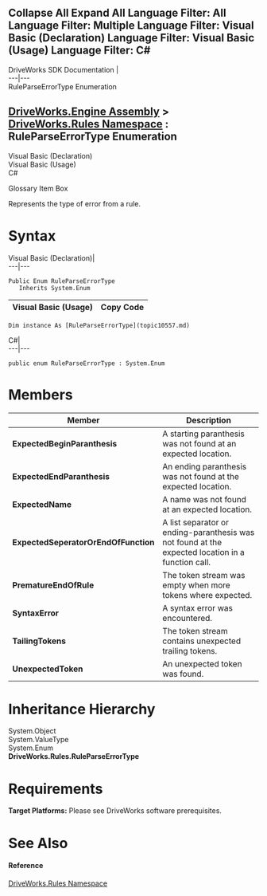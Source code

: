        

 Collapse All Expand All  Language Filter: All  Language Filter: Multiple  Language Filter: Visual Basic (Declaration) Language Filter: Visual Basic (Usage) Language Filter: C#  
---  
DriveWorks SDK Documentation  |   
---|---  
RuleParseErrorType Enumeration   
  
[DriveWorks.Engine Assembly](topic2156.md) > [DriveWorks.Rules Namespace](topic10510.md) : RuleParseErrorType Enumeration  
---  
  
Visual Basic (Declaration)    
Visual Basic (Usage)    
C# 

Glossary Item Box

Represents the type of error from a rule. 

# Syntax

Visual Basic (Declaration)|   
---|---  
      
    
    Public Enum RuleParseErrorType 
       Inherits System.Enum  
  
Visual Basic (Usage)| Copy Code  
---|---  
      
    
    Dim instance As [RuleParseErrorType](topic10557.md)  
  
C#|   
---|---  
      
    
    public enum RuleParseErrorType : System.Enum   
  
# Members

Member| Description  
---|---  
**ExpectedBeginParanthesis**|  A starting paranthesis was not found at an expected location.  
**ExpectedEndParanthesis**|  An ending paranthesis was not found at the expected location.  
**ExpectedName**|  A name was not found at an expected location.  
**ExpectedSeperatorOrEndOfFunction**|  A list separator or ending-paranthesis was not found at the expected location in a function call.  
**PrematureEndOfRule**|  The token stream was empty when more tokens where expected.  
**SyntaxError**|  A syntax error was encountered.  
**TailingTokens**|  The token stream contains unexpected trailing tokens.  
**UnexpectedToken**|  An unexpected token was found.  
  
# Inheritance Hierarchy

System.Object  
System.ValueType  
System.Enum  
**DriveWorks.Rules.RuleParseErrorType**  


# Requirements

**Target Platforms:** Please see DriveWorks software prerequisites.

# See Also

#### Reference

[DriveWorks.Rules Namespace](topic10510.md)


